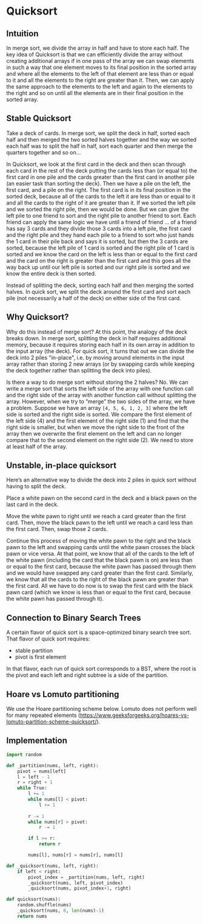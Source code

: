 # Quicksort

## Intuition

In merge sort, we divide the array in half and have to store each half. The key idea of Quicksort is that we can efficiently divide the array without creating additional arrays if in one pass of the array we can swap elements in such a way that one element moves to its final position in the sorted array and where all the elements to the left of that element are less than or equal to it and all the elements to the right are greater than it. Then, we can apply the same approach to the elements to the left and again to the elements to the right and so on until all the elements are in their final position in the sorted array.

## Stable Quicksort

Take a deck of cards. In merge sort, we split the deck in half, sorted each half and then merged the two sorted halves together and the way we sorted each half was to split the half in half, sort each quarter and then merge the quarters together and so on...

In Quicksort, we look at the first card in the deck and then scan through each card in the rest of the deck putting the cards less than (or equal to) the first card in one pile and the cards greater than the first card in another pile (an easier task than sorting the deck). Then we have a pile on the left, the first card, and a pile on the right. The first card is in its final position in the sorted deck, because all of the cards to the left it are less than or equal to it and all the cards to the right of it are greater than it. If we sorted the left pile and we sorted the right pile, then we would be done. But we can give the left pile to one friend to sort and the right pile to another friend to sort. Each friend can apply the same logic we have until a friend of friend ... of a friend has say 3 cards and they divide those 3 cards into a left pile, the first card and the right pile and they hand each pile to a friend to sort who just hands the 1 card in their pile back and says it is sorted, but then the 3 cards are sorted, because the left pile of 1 card is sorted and the right pile of 1 card is sorted and we know the card on the left is less than or equal to the first card and the card on the right is greater than the first card and this goes all the way back up until our left pile is sorted and our right pile is sorted and we know the entire deck is then sorted.

Instead of splitting the deck, sorting each half and then merging the sorted halves. In quick sort, we split the deck around the first card and sort each pile (not necessarily a half of the deck) on either side of the first card.

## Why Quicksort?

Why do this instead of merge sort? At this point, the analogy of the deck breaks down. In merge sort, splitting the deck in half requires additional memory, because it requires storing each half in its own array in addition to the input array (the deck). For quick sort, it turns that out we can divide the deck into 2 piles "in-place", i.e. by moving around elements in the input array rather than storing 2 new arrays (or by swapping cards while keeping the deck together rather than splitting the deck into piles).


Is there a way to do merge sort without storing the 2 halves? No. We can write a merge sort that sorts the left side of the array with one function call and the right side of the array with another function call without splitting the array. However, when we try to ”merge” the two sides of the array, we have a problem. Suppose we have an array `[4, 5, 6, 1, 2, 3]` where the left side is sorted and the right side is sorted. We compare the first element of the left side (4) and the first element of the right side (1) and find that the right side is smaller, but when we move the right side to the front of the array then we overwrite the first element on the left and can no longer compare that to the second element on the right side (2). We need to store at least half of the array.

## Unstable, in-place quicksort

Here’s an alternative way to divide the deck into 2 piles in quick sort without having to split the deck.

Place a white pawn on the second card in the deck and a black pawn on the last card in the deck.

Move the white pawn to right until we reach a card greater than the first card. Then, move the black pawn to the left until we reach a card less than the first card. Then, swap those 2 cards.

Continue this process of moving the white pawn to the right and the black pawn to the left and swapping cards until the white pawn crosses the black pawn or vice versa. At that point, we know that all of the cards to the left of the white pawn (including the card that the black pawn is on) are less than or equal to the first card, because the white pawn has passed through them and we would have swapped any card greater than the first card. Similarly, we know that all the cards to the right of the black pawn are greater than the first card. All we have to do now is to swap the first card with the black pawn card (which we know is less than or equal to the first card, because the white pawn has passed through it).

## Connection to Binary Search Trees

A certain flavor of quick sort is a space-optimized binary search tree sort. That flavor of quick sort requires:

* stable partition
* pivot is first element

In that flavor, each run of quick sort corresponds to a BST, where the root is the pivot and each left and right subtree is a side of the partition.

## Hoare vs Lomuto partitioning

We use the Hoare partitioning scheme below. Lomuto does not perform well for many repeated elements (https://www.geeksforgeeks.org/hoares-vs-lomuto-partition-scheme-quicksort/).

## Implementation

```python
import random

def _partition(nums, left, right):
    pivot = nums[left]
    l = left - 1
    r = right + 1
    while True:
        l += 1
        while nums[l] < pivot:
            l += 1
        
        r -= 1
        while nums[r] > pivot:
            r -= 1

        if l >= r:
            return r

        nums[l], nums[r] = nums[r], nums[l]

def _quicksort(nums, left, right):
    if left < right:
        pivot_index = _partition(nums, left, right)
        _quicksort(nums, left, pivot_index)
        _quicksort(nums, pivot_index+1, right)

def quicksort(nums):
    random.shuffle(nums)
    _quicksort(nums, 0, len(nums)-1)
    return nums
```
